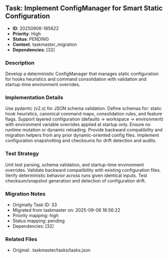## Task: Implement ConfigManager for Smart Static Configuration
- **ID**: 20250906-185622
- **Priority**: High
- **Status**: PENDING
- **Context**: taskmaster_migration
- **Dependencies**: [32]

### Description
Develop a deterministic ConfigManager that manages static configuration for hooks heuristics and command consolidation with validation and startup-time environment overrides.

### Implementation Details
Use pydantic (v2.x) for JSON schema validation. Define schemas for: static hook heuristics, canonical command maps, consolidation rules, and feature flags. Support layered configuration (defaults -> workspace -> environment) with environment variable overrides applied at startup only. Ensure no runtime mutation or dynamic reloading. Provide backward compatibility and migration helpers from any prior dynamic-oriented config files. Implement configuration snapshotting and checksums for drift detection and audits.

### Test Strategy
Unit test parsing, schema validation, and startup-time environment overrides. Validate backward compatibility with existing configuration files. Verify deterministic behavior across runs given identical inputs. Test checksum/snapshot generation and detection of configuration drift.

### Migration Notes
- Originally Task ID: 33
- Migrated from taskmaster on: 2025-09-06 18:56:22
- Priority mapping: high
- Status mapping: pending
- Dependencies: [32]

### Related Files
- Original: .taskmaster/tasks/tasks.json
